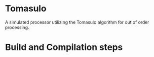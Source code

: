 # Tomasulo
A simulated processor utilizing the Tomasulo algorithm for out of order processing. 


# Build and Compilation steps
